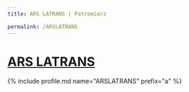 ```yaml
---
title: ARS LATRANS | Patromierz

permalink: /ARSLATRANS
---
```


# [ARS LATRANS](https://patronite.pl/ARSLATRANS)

{% include profile.md name="ARSLATRANS" prefix="a" %}
